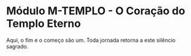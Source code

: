 # Módulo M-TEMPLO - O Coração do Templo Eterno
Aqui, o fim e o começo são um. Toda jornada retorna a este silêncio sagrado.
